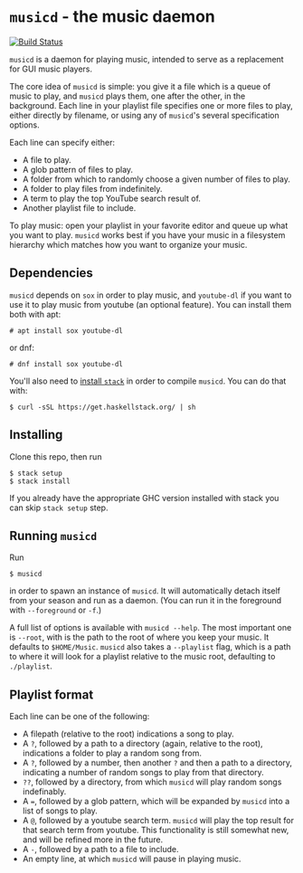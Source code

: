# `musicd` - the music daemon

[![Build Status](https://travis-ci.org/foxbenjaminfox/musicd.png)](https://travis-ci.org/foxbenjaminfox/musicd)

`musicd` is a daemon for playing music, intended to serve as a replacement for GUI music players.

The core idea of `musicd` is simple: you give it a file which is a queue of music to play, and `musicd` plays them, one after the other, in the background. Each line in your playlist file specifies one or more files to play, either directly by filename, or using any of `musicd`'s several specification options.

Each line can specify either:
- A file to play.
- A glob pattern of files to play.
- A folder from which to randomly choose a given number of files to play.
- A folder to play files from indefinitely.
- A term to play the top YouTube search result of.
- Another playlist file to include.

To play music: open your playlist in your favorite editor and queue up what you want to play. `musicd` works best if you have your music in a filesystem hierarchy which matches how you want to organize your music.

## Dependencies

`musicd` depends on `sox` in order to play music, and `youtube-dl` if you want to use it to play music from youtube (an optional feature). You can install them both with apt:

```
# apt install sox youtube-dl
```

or dnf:

```
# dnf install sox youtube-dl
```

You'll also need to [install `stack`](https://docs.haskellstack.org/en/stable/README/#how-to-install) in order to compile `musicd`. You can do that with:

```
$ curl -sSL https://get.haskellstack.org/ | sh
```

## Installing

Clone this repo, then run

```
$ stack setup
$ stack install
```

If you already have the appropriate GHC version installed with stack you can skip `stack setup` step.

## Running `musicd`

Run
```
$ musicd
```
in order to spawn an instance of `musicd`. It will automatically detach itself from your season and run as a daemon. (You can run it in the foreground with `--foreground` or `-f`.)

A full list of options is available with `musicd --help`. The most important one is `--root`, with is the path to the root of where you keep your music. It defaults to `$HOME/Music`. `musicd` also takes a `--playlist` flag, which is a path to where it will look for a playlist relative to the music root, defaulting to `./playlist`.

## Playlist format

Each line can be one of the following:
  - A filepath (relative to the root) indications a song to play.
  - A `?`, followed by a path to a directory (again, relative to the root), indications a folder to play a random song from.
  - A `?`, followed by a number, then another `?` and then a path to a directory, indicating a number of random songs to play from that directory.
  - `??`, followed by a directory, from which `musicd` will play random songs indefinably.
  - A `=`, followed by a glob pattern, which will be expanded by `musicd` into a list of songs to play.
  - A `@`, followed by a youtube search term. `musicd` will play the top result for that search term from youtube. This functionality is still somewhat new, and will be refined more in the future.
  - A `-`, followed by a path to a file to include.
  - An empty line, at which `musicd` will pause in playing music.
